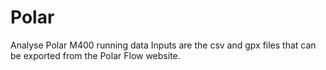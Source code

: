 # Polar
Analyse Polar M400 running data
Inputs are the csv and gpx files that can be exported from the Polar Flow website.
